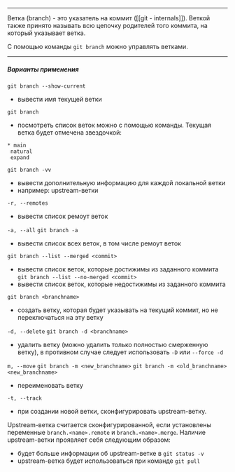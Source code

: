 ___
Ветка (branch) - это указатель на коммит ([[git - internals]]).
Веткой также принято называть всю цепочку родителей того коммита, на который указывает ветка.

С помощью команды `git branch` можно управлять ветками.
___
##### Варианты применения

`git branch --show-current`
- вывести имя текущей ветки

 `git branch`
- посмотреть список веток можно с помощью команды. Текущая ветка будет отмечена звездочкой:
 ```
* main
  natural
  expand
```

`git branch -vv` 
- вывести дополнительную информацию для каждой локальной ветки
- например: upstream-ветки

`-r, --remotes`
- вывести список ремоут веток

`-a, --all`
`git branch -a` 
- вывести список всех веток, в том числе ремоут веток

`git branch --list --merged <commit>`
- вывести список веток, которые достижимы из заданного коммита
`git branch --list --no-merged <commit>`
- вывести список веток, которые недостижимы из заданного коммита

`git branch <branchname>`
- создать ветку, которая будет указывать на текущий коммит, но не переключаться на эту ветку

`-d, --delete`
`git branch -d <branchname>`
- удалить ветку (можно удалить только полностью смерженную ветку), в противном случае следует использовать `-D` или `--force -d`

`m, --move`
`git branch -m <new_branchname>`
`git branch -m <old_branchname> <new_branchname>`
- переименовать ветку

`-t, --track`
- при создании новой ветки, сконфигурировать upstream-ветку.

Upstream-ветка считается сконфигурированной, если установлены переменные `branch.<name>.remote` и `branch.<name>.merge`. Наличие upstream-ветки проявляет себя следующим образом:
- будет больше информации об upstream-ветке в `git status -v`
- upstream-ветка будет использоваться при команде `git pull`

